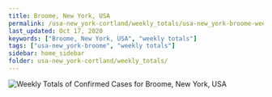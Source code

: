 ```yaml
---
title: Broome, New York, USA
permalink: /usa-new_york-cortland/weekly_totals/usa-new_york-broome-weekly_totals.html
last_updated: Oct 17, 2020
keywords: ["Broome, New York, USA", "weekly totals"]
tags: ["usa-new_york-broome", "weekly totals"]
sidebar: home_sidebar
folder: usa-new_york-cortland/weekly_totals/
---
```


![Weekly Totals of Confirmed Cases for Broome, New York, USA](images/graphs/usa-new_york-broome-weekly_totals_graph.png)
